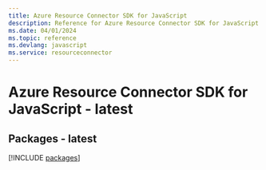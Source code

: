 ```yaml
---
title: Azure Resource Connector SDK for JavaScript
description: Reference for Azure Resource Connector SDK for JavaScript
ms.date: 04/01/2024
ms.topic: reference
ms.devlang: javascript
ms.service: resourceconnector
---
```

# Azure Resource Connector SDK for JavaScript - latest
## Packages - latest
[!INCLUDE [packages](resource-connector-index.md)]